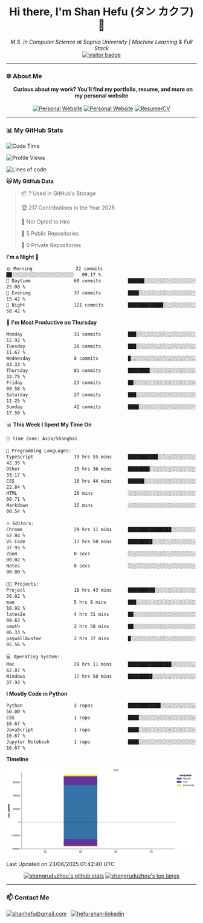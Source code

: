 <h1 align="center">
  Hi there, I'm Shan Hefu (タン カクフ) 👋
</h1>

<p align="center">
  <em>M.S. in Computer Science at Sophia University | Machine Learning & Full Stack </em>
  <br />
  <a href="https://github.com/shengruduzhou">
    <img src="https://visitor-badge.laobi.icu/badge?page_id=shengruduzhou.shengruduzhou&left_text=Visitors" alt="visitor badge"/>
  </a>
</p>

---

### 🌐 About Me

<p align="center">
  <b>Curious about my work? You'll find my portfolio, resume, and more on my personal website</b>
  <br><br>
  <a href="http://shengruduzhou.github.io/" target="blank" rel="noreferrer"><img src="https://img.shields.io/badge/Mypage-222222?style=for-the-badge&logo=githubpages&logoColor=white" alt="Personal Website"/></a>
  <a href="https://shengruduzhou.github.io/portfolio.html" target="blank" rel="noreferrer"><img src="https://img.shields.io/badge/Portfolio-28a745?style=for-the-badge&logo=google-chrome&logoColor=white" alt="Personal Website"/></a>
  <a href="https://shengruduzhou.github.io/about%20me/2025/06/05/Introduction.html" target="blank" rel="noreferrer"><img src="https://img.shields.io/badge/Resume-d14836?style=for-the-badge&logo=reactiveresume&logoColor=white" alt="Resume/CV"/></a>
</p>
</p>

---

### 📊 My GitHub Stats

<!--START_SECTION:waka-->
![Code Time](http://img.shields.io/badge/Code%20Time-58%20hrs%2057%20mins-blue)

![Profile Views](http://img.shields.io/badge/Profile%20Views-238-blue)

![Lines of code](https://img.shields.io/badge/From%20Hello%20World%20I%27ve%20Written-71.5%20thousand%20lines%20of%20code-blue)

**🐱 My GitHub Data** 

> 📦 ? Used in GitHub's Storage 
 > 
> 🏆 217 Contributions in the Year 2025
 > 
> 🚫 Not Opted to Hire
 > 
> 📜 5 Public Repositories 
 > 
> 🔑 0 Private Repositories 
 > 
**I'm a Night 🦉** 

```text
🌞 Morning                22 commits          ██░░░░░░░░░░░░░░░░░░░░░░░   09.17 % 
🌆 Daytime                60 commits          ██████░░░░░░░░░░░░░░░░░░░   25.00 % 
🌃 Evening                37 commits          ████░░░░░░░░░░░░░░░░░░░░░   15.42 % 
🌙 Night                  121 commits         █████████████░░░░░░░░░░░░   50.42 % 
```
📅 **I'm Most Productive on Thursday** 

```text
Monday                   31 commits          ███░░░░░░░░░░░░░░░░░░░░░░   12.92 % 
Tuesday                  28 commits          ███░░░░░░░░░░░░░░░░░░░░░░   11.67 % 
Wednesday                8 commits           █░░░░░░░░░░░░░░░░░░░░░░░░   03.33 % 
Thursday                 81 commits          ████████░░░░░░░░░░░░░░░░░   33.75 % 
Friday                   23 commits          ██░░░░░░░░░░░░░░░░░░░░░░░   09.58 % 
Saturday                 27 commits          ███░░░░░░░░░░░░░░░░░░░░░░   11.25 % 
Sunday                   42 commits          ████░░░░░░░░░░░░░░░░░░░░░   17.50 % 
```


📊 **This Week I Spent My Time On** 

```text
🕑︎ Time Zone: Asia/Shanghai

💬 Programming Languages: 
TypeScript               19 hrs 55 mins      ███████████░░░░░░░░░░░░░░   42.35 % 
Other                    15 hrs 36 mins      ████████░░░░░░░░░░░░░░░░░   33.17 % 
CSS                      10 hrs 44 mins      ██████░░░░░░░░░░░░░░░░░░░   22.84 % 
HTML                     20 mins             ░░░░░░░░░░░░░░░░░░░░░░░░░   00.71 % 
Markdown                 15 mins             ░░░░░░░░░░░░░░░░░░░░░░░░░   00.54 % 

🔥 Editors: 
Chrome                   29 hrs 11 mins      ████████████████░░░░░░░░░   62.04 % 
VS Code                  17 hrs 50 mins      █████████░░░░░░░░░░░░░░░░   37.93 % 
Zoom                     0 secs              ░░░░░░░░░░░░░░░░░░░░░░░░░   00.02 % 
Notes                    0 secs              ░░░░░░░░░░░░░░░░░░░░░░░░░   00.00 % 

🐱‍💻 Projects: 
Project                  18 hrs 43 mins      ██████████░░░░░░░░░░░░░░░   39.82 % 
mae                      5 hrs 8 mins        ███░░░░░░░░░░░░░░░░░░░░░░   10.92 % 
latex2e                  4 hrs 31 mins       ██░░░░░░░░░░░░░░░░░░░░░░░   09.63 % 
oauth                    2 hrs 58 mins       ██░░░░░░░░░░░░░░░░░░░░░░░   06.33 % 
paywallbuster            2 hrs 37 mins       █░░░░░░░░░░░░░░░░░░░░░░░░   05.56 % 

💻 Operating System: 
Mac                      29 hrs 11 mins      ████████████████░░░░░░░░░   62.07 % 
Windows                  17 hrs 50 mins      █████████░░░░░░░░░░░░░░░░   37.93 % 
```

**I Mostly Code in Python** 

```text
Python                   3 repos             ████████████░░░░░░░░░░░░░   50.00 % 
CSS                      1 repo              ████░░░░░░░░░░░░░░░░░░░░░   16.67 % 
JavaScript               1 repo              ████░░░░░░░░░░░░░░░░░░░░░   16.67 % 
Jupyter Notebook         1 repo              ████░░░░░░░░░░░░░░░░░░░░░   16.67 % 
```



**Timeline**

![Lines of Code chart](https://raw.githubusercontent.com/shengruduzhou/shengruduzhou/main/assets/bar_graph.png)


 Last Updated on 23/06/2025 01:42:40 UTC
<!--END_SECTION:waka-->

<p align="center">
  <a href="https://github.com/shengruduzhou" target="_blank" rel="noreferrer">
    <a href="https://github.com/shengruduzhou" target="blank"><img src="https://github-readme-stats.vercel.app/api?username=shengruduzhou&show_icons=true&locale=en&theme=tokyonight&count_private=true" alt="shengruduzhou's github stats"/></a>
    <a href="https://github.com/shengruduzhou" target="blank"><img src="https://github-readme-stats.vercel.app/api/top-langs/?username=shengruduzhou&layout=compact&locale=en&theme=tokyonight" alt="shengruduzhou's top langs"/></a>
  </a>
</p>

---

### 📫 Contact Me

<p align="left">
  <a href="mailto:shanhefu@gmail.com" target="blank"><img align="center" src="https://img.shields.io/badge/Gmail-D14836?style=for-the-badge&logo=gmail&logoColor=white" alt="shanhefu@gmail.com" /></a>
  <a href="https://linkedin.com/in/hefu-shan-054b24361/" target="blank"><img align="center" src="https://img.shields.io/badge/LinkedIn-0077B5?style=for-the-badge&logo=linkedin&logoColor=white" alt="hefu-shan-linkedin" /></a>
</p>
